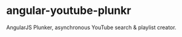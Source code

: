angular-youtube-plunkr
======================

AngularJS Plunker, asynchronous YouTube search & playlist creator. 
